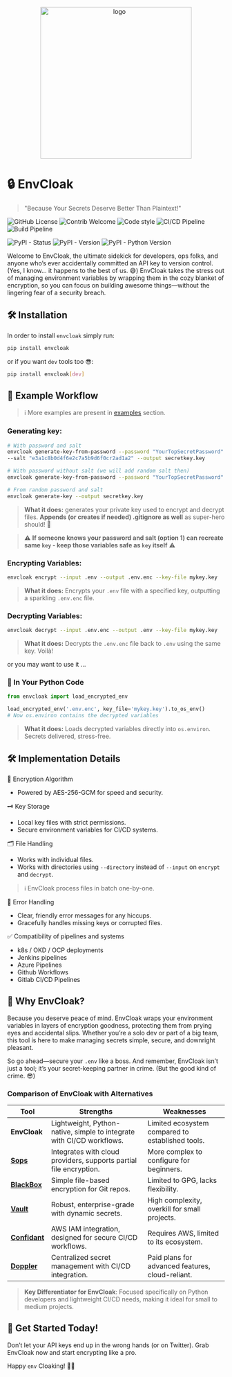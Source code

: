 
<p align="center">
<img src="https://veinar.pl/envcloak.png" alt="logo" width="350"/>
</p>

# 🔒 EnvCloak

> "Because Your Secrets Deserve Better Than Plaintext!"

![GitHub License](https://img.shields.io/github/license/Veinar/envcloak)
![Contrib Welcome](https://img.shields.io/badge/contributions-welcome-blue)
![Code style](https://img.shields.io/badge/code%20style-black-black)
![CI/CD Pipeline](https://github.com/Veinar/envcloak/actions/workflows/test_and_build.yaml/badge.svg)
![Build Pipeline](https://github.com/Veinar/envcloak/actions/workflows/build.yaml/badge.svg)

![PyPI - Status](https://img.shields.io/pypi/status/envcloak?label=pypi%20status)
![PyPI - Version](https://img.shields.io/pypi/v/envcloak)
![PyPI - Python Version](https://img.shields.io/pypi/pyversions/envcloak)



Welcome to EnvCloak, the ultimate sidekick for developers, ops folks, and anyone who’s ever accidentally committed an API key to version control. (Yes, I know… it happens to the best of us. 😅) EnvCloak takes the stress out of managing environment variables by wrapping them in the cozy blanket of encryption, so you can focus on building awesome things—without the lingering fear of a security breach.

## 🛠️ Installation

In order to install `envcloak` simply run:
```bash
pip install envcloak
```
or if you want `dev` tools too 😎:
```bash
pip install envcloak[dev]
```

## 🚀 Example Workflow

> ℹ️ More examples are present in [examples](./examples) section.

### Generating key:

```bash
# With password and salt
envcloak generate-key-from-password --password "YourTopSecretPassword" \
--salt "e3a1c8b0d4f6e2c7a5b9d6f0cr2ad1a2" --output secretkey.key

# With password without salt (we will add random salt then)
envcloak generate-key-from-password --password "YourTopSecretPassword" --output secretkey.key

# From random password and salt
envcloak generate-key --output secretkey.key
```
> **What it does:** generates your private key used to encrypt and decrypt files. **Appends (or creates if needed) .gitignore as well** as super-hero should! 🎉

> ⚠ **If someone knows your password and salt (option 1) can recreate same `key` - keep those variables safe as `key` itself** ⚠

### Encrypting Variables:

```bash
envcloak encrypt --input .env --output .env.enc --key-file mykey.key
```
> **What it does:** Encrypts your `.env` file with a specified key, outputting a sparkling `.env.enc` file.

### Decrypting Variables:

```bash
envcloak decrypt --input .env.enc --output .env --key-file mykey.key
```
> **What it does:** Decrypts the `.env.enc` file back to `.env` using the same key. Voilà!

or you may want to use it ...

### 🐍 In Your Python Code

```python
from envcloak import load_encrypted_env

load_encrypted_env('.env.enc', key_file='mykey.key').to_os_env()
# Now os.environ contains the decrypted variables

```
> **What it does:** Loads decrypted variables directly into `os.environ`. Secrets delivered, stress-free.

## 🛠️ Implementation Details
🔑 Encryption Algorithm

* Powered by AES-256-GCM for speed and security.

🗝️ Key Storage

* Local key files with strict permissions.
* Secure environment variables for CI/CD systems.

🗂️ File Handling

* Works with individual files.
* Works with directories using `--directory` instead of `--input` on `encrypt` and `decrypt`.
> ℹ️ EnvCloak process files in batch one-by-one. 

🚦 Error Handling

* Clear, friendly error messages for any hiccups.
* Gracefully handles missing keys or corrupted files.

✅ Compatibility of pipelines and systems

* k8s / OKD / OCP deployments
* Jenkins pipelines
* Azure Pipelines
* Github Workflows
* Gitlab CI/CD Pipelines


## 🎉 Why EnvCloak?

Because you deserve peace of mind. EnvCloak wraps your environment variables in layers of encryption goodness, protecting them from prying eyes and accidental slips. Whether you’re a solo dev or part of a big team, this tool is here to make managing secrets simple, secure, and downright pleasant.

So go ahead—secure your `.env` like a boss. And remember, EnvCloak isn’t just a tool; it’s your secret-keeping partner in crime. (But the good kind of crime. 😎)

### Comparison of EnvCloak with Alternatives

| Tool          | Strengths                               | Weaknesses                              |
|---------------|----------------------------------------|-----------------------------------------|
| **EnvCloak**  | Lightweight, Python-native, simple to integrate with CI/CD workflows. | Limited ecosystem compared to established tools. |
| [**Sops**](https://github.com/mozilla/sops)      | Integrates with cloud providers, supports partial file encryption. | More complex to configure for beginners. |
| [**BlackBox**](https://github.com/StackExchange/blackbox)  | Simple file-based encryption for Git repos. | Limited to GPG, lacks flexibility.     |
| [**Vault**](https://www.vaultproject.io/)     | Robust, enterprise-grade with dynamic secrets. | High complexity, overkill for small projects. |
| [**Confidant**](https://lyft.github.io/confidant/) | AWS IAM integration, designed for secure CI/CD workflows. | Requires AWS, limited to its ecosystem. |
| [**Doppler**](https://www.doppler.com/)   | Centralized secret management with CI/CD integration. | Paid plans for advanced features, cloud-reliant. |

> **Key Differentiator for EnvCloak**: Focused specifically on Python developers and lightweight CI/CD needs, making it ideal for small to medium projects.

## 🔗 Get Started Today!

Don’t let your API keys end up in the wrong hands (or on Twitter). Grab EnvCloak now and start encrypting like a pro.

Happy `env` Cloaking! 🕵️‍♂️
